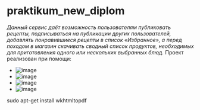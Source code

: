 # praktikum_new_diplom

*Данный сервис даёт возможность пользователям публиковать рецепты, подписываться на публикации других пользователей, 
добавлять понравившиеся рецепты в список «Избранное», а перед походом в магазин скачивать сводный список продуктов, 
необходимых для приготовления одного или нескольких выбранных блюд.*
Проект реализован при помощи:
- ![image](https://img.shields.io/badge/fastapi-109989?style=for-the-badge&logo=FASTAPI&logoColor=white)
- ![image](https://img.shields.io/badge/Pydantic-E92063?style=for-the-badge&logo=Pydantic&logoColor=white)
- ![image](https://img.shields.io/badge/PostgreSQL-316192?style=for-the-badge&logo=postgresql&logoColor=white)
- ![image](https://img.shields.io/badge/redis-%23DD0031.svg?&style=for-the-badge&logo=redis&logoColor=white)
	

sudo apt-get install wkhtmltopdf